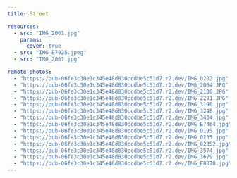 ```yaml
---
title: Street

resources:
  - src: "IMG_2061.jpg"
    params:
      cover: true
  - src: "IMG_E7925.jpeg"
  - src: "IMG_2061.jpg"

remote_photos:
  - "https://pub-06fe3c30e1c345e48d830ccdbe5c51d7.r2.dev/IMG_0202.jpg"
  - "https://pub-06fe3c30e1c345e48d830ccdbe5c51d7.r2.dev/IMG_2064.JPG"
  - "https://pub-06fe3c30e1c345e48d830ccdbe5c51d7.r2.dev/IMG_2100.JPG"
  - "https://pub-06fe3c30e1c345e48d830ccdbe5c51d7.r2.dev/IMG_2291.JPG"
  - "https://pub-06fe3c30e1c345e48d830ccdbe5c51d7.r2.dev/IMG_3190.jpg"
  - "https://pub-06fe3c30e1c345e48d830ccdbe5c51d7.r2.dev/IMG_3248.jpg"
  - "https://pub-06fe3c30e1c345e48d830ccdbe5c51d7.r2.dev/IMG_3434.jpg"
  - "https://pub-06fe3c30e1c345e48d830ccdbe5c51d7.r2.dev/IMG_E7464.jpg"
  - "https://pub-06fe3c30e1c345e48d830ccdbe5c51d7.r2.dev/IMG_0195.jpg"
  - "https://pub-06fe3c30e1c345e48d830ccdbe5c51d7.r2.dev/IMG_0235.jpg"
  - "https://pub-06fe3c30e1c345e48d830ccdbe5c51d7.r2.dev/IMG_02352.jpg"
  - "https://pub-06fe3c30e1c345e48d830ccdbe5c51d7.r2.dev/IMG_3574.jpg"
  - "https://pub-06fe3c30e1c345e48d830ccdbe5c51d7.r2.dev/IMG_3679.jpg"
  - "https://pub-06fe3c30e1c345e48d830ccdbe5c51d7.r2.dev/IMG_E8078.jpg"
---
```

